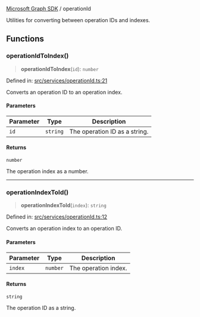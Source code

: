 [Microsoft Graph SDK](README.md) / operationId

Utilities for converting between operation IDs and indexes.

## Functions

### operationIdToIndex()

> **operationIdToIndex**(`id`): `number`

Defined in: [src/services/operationId.ts:21](https://github.com/Future-Secure-AI/microsoft-graph/blob/main/src/services/operationId.ts#L21)

Converts an operation ID to an operation index.

#### Parameters

| Parameter | Type | Description |
| ------ | ------ | ------ |
| `id` | `string` | The operation ID as a string. |

#### Returns

`number`

The operation index as a number.

***

### operationIndexToId()

> **operationIndexToId**(`index`): `string`

Defined in: [src/services/operationId.ts:12](https://github.com/Future-Secure-AI/microsoft-graph/blob/main/src/services/operationId.ts#L12)

Converts an operation index to an operation ID.

#### Parameters

| Parameter | Type | Description |
| ------ | ------ | ------ |
| `index` | `number` | The operation index. |

#### Returns

`string`

The operation ID as a string.
